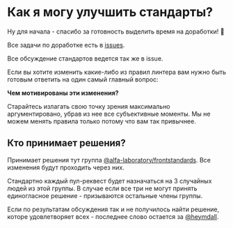 # Как я могу улучшить стандарты?

Ну для начала - спасибо за готовность выделить время на доработки! 🥰

Все задачи по доработке есть в [issues](https://github.com/alfa-laboratory/arui-presets-lint/issues).

Все обсуждение стандартов ведется так же в issue.

Если вы хотите изменить какие-либо из правил линтера вам нужно быть готовым ответить на один
самый главный вопрос:

**Чем мотивированы эти изменения?**

Старайтесь излагать свою точку зрения максимально аргументировано, убрав из нее
все субъективные моменты. Мы не можем менять правила только потому что вам так привычнее.

## Кто принимает решения?

Принимает решения тут группа [@alfa-laboratory/frontstandards](https://github.com/orgs/alfa-laboratory/teams/frontstandards).
Все изменения будут проходить через них.

Стандартно каждый пул-реквест будет назначаться на 3 случайных людей из этой группы.
В случае если все три не могут принять единогласное решение - призываются остальные члены группы.

Если по результатам обсуждения так и не получилось найти решение, которе
удовлетворяет всех - последнее слово остается за [@heymdall](https://github.com/Heymdall).
